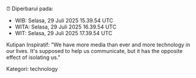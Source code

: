 ⏰ Diperbarui pada:
- WIB: Selasa, 29 Juli 2025 15.39.54 UTC
- WITA: Selasa, 29 Juli 2025 16.39.54 UTC
- WIT: Selasa, 29 Juli 2025 17.39.54 UTC

Kutipan Inspiratif:
"We have more media than ever and more technology in our lives. It's supposed to help us communicate, but it has the opposite effect of isolating us."


Kategori: technology

